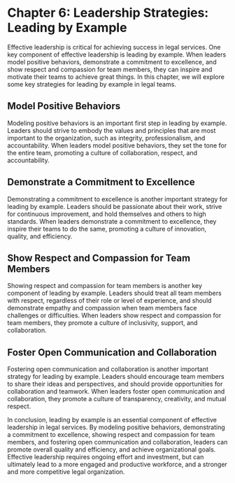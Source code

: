 Chapter 6: Leadership Strategies: Leading by Example
====================================================

Effective leadership is critical for achieving success in legal services. One key component of effective leadership is leading by example. When leaders model positive behaviors, demonstrate a commitment to excellence, and show respect and compassion for team members, they can inspire and motivate their teams to achieve great things. In this chapter, we will explore some key strategies for leading by example in legal teams.

Model Positive Behaviors
------------------------

Modeling positive behaviors is an important first step in leading by example. Leaders should strive to embody the values and principles that are most important to the organization, such as integrity, professionalism, and accountability. When leaders model positive behaviors, they set the tone for the entire team, promoting a culture of collaboration, respect, and accountability.

Demonstrate a Commitment to Excellence
--------------------------------------

Demonstrating a commitment to excellence is another important strategy for leading by example. Leaders should be passionate about their work, strive for continuous improvement, and hold themselves and others to high standards. When leaders demonstrate a commitment to excellence, they inspire their teams to do the same, promoting a culture of innovation, quality, and efficiency.

Show Respect and Compassion for Team Members
--------------------------------------------

Showing respect and compassion for team members is another key component of leading by example. Leaders should treat all team members with respect, regardless of their role or level of experience, and should demonstrate empathy and compassion when team members face challenges or difficulties. When leaders show respect and compassion for team members, they promote a culture of inclusivity, support, and collaboration.

Foster Open Communication and Collaboration
-------------------------------------------

Fostering open communication and collaboration is another important strategy for leading by example. Leaders should encourage team members to share their ideas and perspectives, and should provide opportunities for collaboration and teamwork. When leaders foster open communication and collaboration, they promote a culture of transparency, creativity, and mutual respect.

In conclusion, leading by example is an essential component of effective leadership in legal services. By modeling positive behaviors, demonstrating a commitment to excellence, showing respect and compassion for team members, and fostering open communication and collaboration, leaders can promote overall quality and efficiency, and achieve organizational goals. Effective leadership requires ongoing effort and investment, but can ultimately lead to a more engaged and productive workforce, and a stronger and more competitive legal organization.

